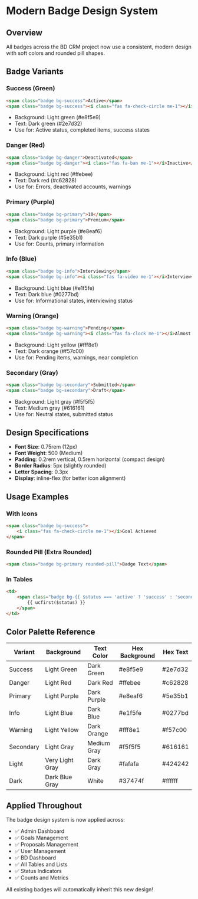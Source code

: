 # Modern Badge Design System

## Overview
All badges across the BD CRM project now use a consistent, modern design with soft colors and rounded pill shapes.

## Badge Variants

### Success (Green)
```html
<span class="badge bg-success">Active</span>
<span class="badge bg-success"><i class="fas fa-check-circle me-1"></i>Completed</span>
```
- Background: Light green (#e8f5e9)
- Text: Dark green (#2e7d32)
- Use for: Active status, completed items, success states

### Danger (Red)
```html
<span class="badge bg-danger">Deactivated</span>
<span class="badge bg-danger"><i class="fas fa-ban me-1"></i>Inactive</span>
```
- Background: Light red (#ffebee)
- Text: Dark red (#c62828)
- Use for: Errors, deactivated accounts, warnings

### Primary (Purple)
```html
<span class="badge bg-primary">10</span>
<span class="badge bg-primary">Premium</span>
```
- Background: Light purple (#e8eaf6)
- Text: Dark purple (#5e35b1)
- Use for: Counts, primary information

### Info (Blue)
```html
<span class="badge bg-info">Interviewing</span>
<span class="badge bg-info"><i class="fas fa-video me-1"></i>Interview</span>
```
- Background: Light blue (#e1f5fe)
- Text: Dark blue (#0277bd)
- Use for: Informational states, interviewing status

### Warning (Orange)
```html
<span class="badge bg-warning">Pending</span>
<span class="badge bg-warning"><i class="fas fa-clock me-1"></i>Almost There</span>
```
- Background: Light yellow (#fff8e1)
- Text: Dark orange (#f57c00)
- Use for: Pending items, warnings, near completion

### Secondary (Gray)
```html
<span class="badge bg-secondary">Submitted</span>
<span class="badge bg-secondary">Draft</span>
```
- Background: Light gray (#f5f5f5)
- Text: Medium gray (#616161)
- Use for: Neutral states, submitted status

## Design Specifications

- **Font Size**: 0.75rem (12px)
- **Font Weight**: 500 (Medium)
- **Padding**: 0.2rem vertical, 0.5rem horizontal (compact design)
- **Border Radius**: 5px (slightly rounded)
- **Letter Spacing**: 0.3px
- **Display**: inline-flex (for better icon alignment)

## Usage Examples

### With Icons
```html
<span class="badge bg-success">
    <i class="fas fa-check-circle me-1"></i>Goal Achieved
</span>
```

### Rounded Pill (Extra Rounded)
```html
<span class="badge bg-primary rounded-pill">Badge Text</span>
```

### In Tables
```html
<td>
    <span class="badge bg-{{ $status === 'active' ? 'success' : 'secondary' }}">
        {{ ucfirst($status) }}
    </span>
</td>
```

## Color Palette Reference

| Variant   | Background | Text Color | Hex Background | Hex Text |
|-----------|-----------|-----------|----------------|----------|
| Success   | Light Green | Dark Green | #e8f5e9 | #2e7d32 |
| Danger    | Light Red | Dark Red | #ffebee | #c62828 |
| Primary   | Light Purple | Dark Purple | #e8eaf6 | #5e35b1 |
| Info      | Light Blue | Dark Blue | #e1f5fe | #0277bd |
| Warning   | Light Yellow | Dark Orange | #fff8e1 | #f57c00 |
| Secondary | Light Gray | Medium Gray | #f5f5f5 | #616161 |
| Light     | Very Light Gray | Dark Gray | #fafafa | #424242 |
| Dark      | Dark Blue Gray | White | #37474f | #ffffff |

## Applied Throughout

The badge design system is now applied across:
- ✅ Admin Dashboard
- ✅ Goals Management
- ✅ Proposals Management
- ✅ User Management
- ✅ BD Dashboard
- ✅ All Tables and Lists
- ✅ Status Indicators
- ✅ Counts and Metrics

All existing badges will automatically inherit this new design!
